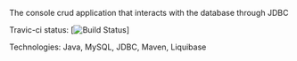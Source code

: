 The console crud application that interacts with the database through JDBC

Travic-ci status:
[![Build Status](https://travis-ci.org/VladislavKutsobin/CrudDBJavaApplication.svg?branch=master)]

Technologies: Java, MySQL, JDBC, Maven, Liquibase